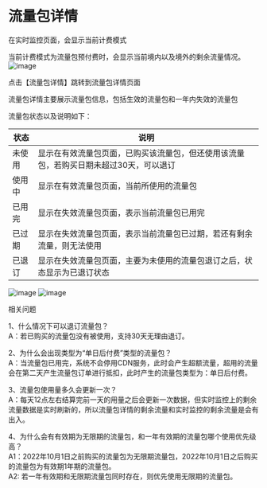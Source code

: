 # 流量包详情

在实时监控页面，会显示当前计费模式

当前计费模式为流量包预付费时，会显示当前境内以及境外的剩余流量情况。
![image](https://user-images.githubusercontent.com/89777962/207570509-b0436c19-9a71-48f5-918e-4d4d4e6e10e8.png)


点击【流量包详情】跳转到流量包详情页面

流量包详情主要展示流量包信息，包括生效的流量包和一年内失效的流量包

流量包状态以及说明如下：

|状态|说明|
|---|---|
|未使用|显示在有效流量包页面，已购买该流量包，但还使用该流量包，若购买日期未超过30天，可以退订|
|使用中|显示在有效流量包页面，当前所使用的流量包|
|已用完|显示在失效流量包页面，表示当前流量包已用完|
|已过期|显示在失效流量包页面，表示当前流量包已过期，若还有剩余流量，则无法使用|
|已退订|显示在失效流量包页面，主要为未使用的流量包退订之后，状态显示为已退订状态|

![image](https://user-images.githubusercontent.com/89777962/207570701-9ae89f78-fdac-455f-8c64-6c35d15e8593.png)
![image](https://user-images.githubusercontent.com/89777962/207570745-9984687f-d39a-418d-b67a-07e31ec281b4.png)



相关问题

1、什么情况下可以退订流量包？
</br>A：若已购买的流量包没有被使用，支持30天无理由退订。

2、为什么会出现类型为“单日后付费”类型的流量包？
</br>A：当流量包已用完，系统不会停用CDN服务，此时会产生超额流量，超用的流量会在第二天产生流量包订单进行抵扣，此时产生的流量包类型为：单日后付费。

3、流量包使用量多久会更新一次？
</br>A：每天12点左右结算完前一天的用量之后会更新一次数据，但实时监控上的剩余流量数据是实时刷新的，所以流量包详情的剩余流量和实时监控的剩余流量是会有出入。

4、为什么会有有效期为无限期的流量包，和一年有效期的流量包哪个使用优先级高？
</br>A1：2022年10月1日之前购买的流量包为无限期流量包，2022年10月1日之后购买的流量包为有效期1年期的流量包。
</br>A2: 若一年有效期和无限期流量包同时存在，则优先使用无限期的流量包。

